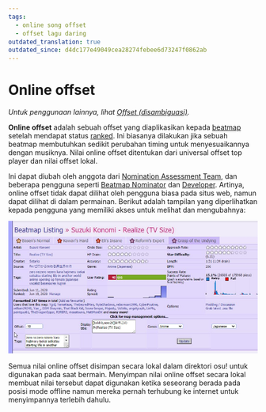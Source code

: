 ```yaml
---
tags:
  - online song offset
  - offset lagu daring
outdated_translation: true
outdated_since: d4dc177e49049cea28274febee6d73247f0862ab
---
```


# Online offset

*Untuk penggunaan lainnya, lihat [Offset (disambiguasi)](/wiki/Disambiguation/Offset).*

**Online offset** adalah sebuah offset yang diaplikasikan kepada [beatmap](/wiki/Beatmap) setelah mendapat status [ranked](/wiki/Beatmap/Category#ranked). Ini biasanya dilakukan jika sebuah beatmap membutuhkan sedikit perubahan timing untuk menyesuaikannya dengan musiknya. Nilai online offset ditentukan dari universal offset top player dan nilai offset lokal.

Ini dapat diubah oleh anggota dari [Nomination Assessment Team](/wiki/People/The_Team/Nomination_Assessment_Team), dan beberapa pengguna seperti [Beatmap Nominator](/wiki/People/The_Team/Beatmap_Nominators) dan [Developer](/wiki/People/The_Team/Developers). Artinya, online offset tidak dapat dilihat oleh pengguna biasa pada situs web, namun dapat dilihat di dalam permainan. Berikut adalah tampilan yang diperlihatkan kepada pengguna yang memiliki akses untuk melihat dan mengubahnya:

![online offset pada situs web](img/beatmap-management-panel.jpg)

Semua nilai online offset disimpan secara lokal dalam direktori osu! untuk digunakan pada saat bermain. Menyimpan nilai online offset secara lokal membuat nilai tersebut dapat digunakan ketika seseorang berada pada posisi mode offline namun mereka pernah terhubung ke internet untuk menyimpannya terlebih dahulu.
